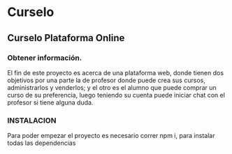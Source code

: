 # Curselo

## Curselo Plataforma Online

### Obtener información.

El fin de este proyecto es acerca de una plataforma web, donde tienen dos objetivos por una parte la de profesor donde puede crea sus
cursos, administrarlos y venderlos; y el otro es el alumno que puede comprar un curso de su preferencia, luego teniendo su cuenta puede 
iniciar chat con el profesor si tiene alguna duda.

### INSTALACION

Para poder empezar el proyecto es necesario correr npm i, para instalar todas las dependencias
